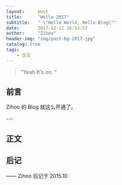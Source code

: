 ```yaml
---
layout:     post
title:      "Hello 2017"
subtitle:   " \"Hello World, Hello Blog\""
date:       2017-12-12 16:53:57
author:     "Zihoo"
header-img: "img/post-bg-2017.jpg"
catalog: true
tags:
    - 生活
---
```


> “Yeah It's on. ”


## 前言

Zihoo 的 Blog 就这么开通了。

<p id = "build"></p>
---

## 正文



## 后记



—— Zihoo 后记于 2015.10
